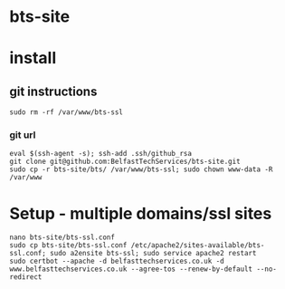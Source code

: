 bts-site
==============

# install

## git instructions

```
sudo rm -rf /var/www/bts-ssl
```

### git url

```
eval $(ssh-agent -s); ssh-add .ssh/github_rsa
git clone git@github.com:BelfastTechServices/bts-site.git
sudo cp -r bts-site/bts/ /var/www/bts-ssl; sudo chown www-data -R /var/www
```

# Setup - multiple domains/ssl sites

```
nano bts-site/bts-ssl.conf
sudo cp bts-site/bts-ssl.conf /etc/apache2/sites-available/bts-ssl.conf; sudo a2ensite bts-ssl; sudo service apache2 restart
sudo certbot --apache -d belfasttechservices.co.uk -d www.belfasttechservices.co.uk --agree-tos --renew-by-default --no-redirect
```
